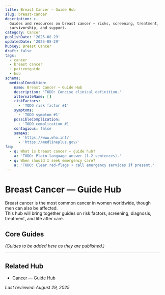 ```yaml
---
title: Breast Cancer — Guide Hub
slug: breast-cancer
description: >-
  Guides and resources on breast cancer — risks, screening, treatment,
  survivorship, and support.
category: Cancer
publishDate: '2025-08-29'
updatedDate: '2025-08-29'
hubKey: Breast Cancer
draft: false
tags:
  - cancer
  - breast cancer
  - patientguide
  - hub
schema:
  medicalCondition:
    name: Breast Cancer — Guide Hub
    description: 'TODO: Concise clinical definition.'
    alternateName: []
    riskFactors:
      - 'TODO risk factor #1'
    symptoms:
      - 'TODO symptom #1'
    possibleComplication:
      - 'TODO complication #1'
    contagious: false
    sameAs:
      - 'https://www.who.int/'
      - 'https://medlineplus.gov/'
faq:
  - q: What is breast cancer — guide hub?
    a: 'TODO: Plain-language answer (1–2 sentences).'
  - q: When should I seek emergency care?
    a: 'TODO: Clear red-flags + call emergency services if present.'
---
```

# Breast Cancer — Guide Hub

Breast cancer is the most common cancer in women worldwide, though men can also be affected.  
This hub will bring together guides on risk factors, screening, diagnosis, treatment, and life after care.

## Core Guides
*(Guides to be added here as they are published.)*

---

## Related Hub
- [Cancer — Guide Hub](/guides/cancer/)

*Last reviewed: August 29, 2025*
